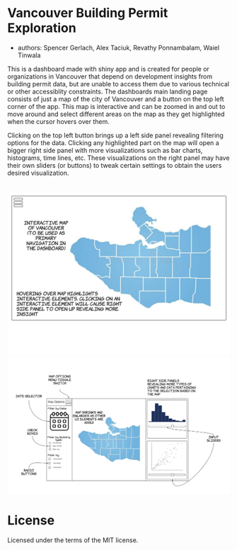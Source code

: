 # Vancouver Building Permit Exploration
- authors: Spencer Gerlach, Alex Taciuk, Revathy Ponnambalam, Waiel Tinwala

This is a dashboard made with shiny app and is created for people or organizations in Vancouver that depend on development insights from building permit data, but are unable to access them due to various technical or other accessiblity constraints. The dashboards main landing page consists of just a map of the city of Vancouver and a button on the top left corner of the app. This map is interactive and can be zoomed in and out to move around and select different areas on the map as they get highlighted when the cursor hovers over them.

Clicking on the top left button brings up a left side panel revealing filtering options for the data. Clicking any highlighted part on the map will open a bigger right side panel with more visualizations such as bar charts, histograms, time lines, etc. These visualizations on the right panel may have their own sliders (or buttons) to tweak certain settings to obtain the users desired visualization.
<br>
<br>
<br>
<img src="img/dashboard_design_page1.png">
<img src="img/dashboard_design_page2.png">

# License
Licensed under the terms of the MIT license.
